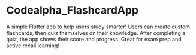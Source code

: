 # Codealpha_FlashcardApp
A simple Flutter app to help users study smarter! Users can create custom flashcards, then quiz themselves on their knowledge. After completing a quiz, the app shows their score and progress. Great for exam prep and active recall learning!

